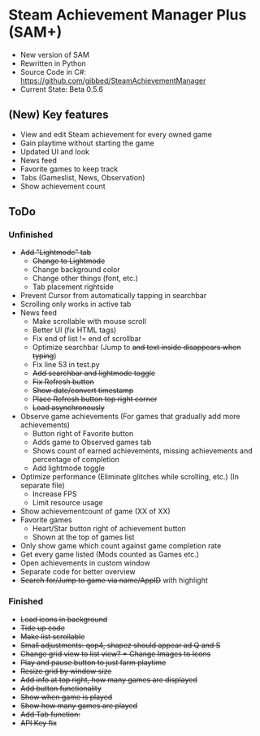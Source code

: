# Steam Achievement Manager Plus (SAM+)
- New version of SAM
- Rewritten in Python
- Source Code in C#: https://github.com/gibbed/SteamAchievementManager
- Current State: Beta 0.5.6

## (New) Key features
- View and edit Steam achievement for every owned game
- Gain playtime without starting the game
- Updated UI and look
- News feed
- Favorite games to keep track
- Tabs (Gameslist, News, Observation)
- Show achievement count

## ToDo
### Unfinished
- ~~Add "Lightmode" tab~~
    - ~~Change to Lightmode~~
    - Change background color
    - Change other things (font, etc.)
    - Tab placement rightside
- Prevent Cursor from automatically tapping in searchbar
- Scrolling only works in active tab
- News feed
    - Make scrollable with mouse scroll
    - Better UI (fix HTML tags)
    - Fix end  of list != end of scrollbar
    - Optimize searchbar (Jump to ~~and text inside disappears when typing~~)
    - Fix line 53 in test.py
    - ~~Add searchbar and lightmode toggle~~
    - ~~Fix Refresh button~~
    - ~~Show date/convert timestamp~~
    - ~~Place Refresh button top right corner~~
    - ~~Load asynchronously~~
- Observe game achievements (For games that gradually add more achievements)
    - Button right of Favorite button
    - Adds game to Observed games tab
    - Shows count of earned achievements, missing achievements and percentage of completion
    - Add lightmode toggle
- Optimize performance (Eliminate glitches while scrolling, etc.) (In separate file)
    - Increase FPS
    - Limit resource usage
- Show achievementcount of game (XX of XX)
- Favorite games
    - Heart/Star button right of achievement button
    - Shown at the top of games list
- Only show game which count against game completion rate
- Get every game listed (Mods counted as Games etc.)
- Open achievements in custom window
- Separate code for better overview
- ~~Search for/Jump to game via name/AppID~~ with highlight

### Finished
- ~~Load icons in background~~
- ~~Tide up code~~
- ~~Make list scrollable~~
- ~~Small adjustments: qop4, shapez should appear ad Q and S~~
- ~~Change grid view to list view? + Change Images to Icons~~
- ~~Play and pause button to just farm playtime~~
- ~~Resize grid by window size~~
- ~~Add info at top right, how many games are displayed~~
- ~~Add button functionality~~
- ~~Show when game is played~~
- ~~Show how many games are played~~
- ~~Add Tab function:~~
- ~~API Key fix~~